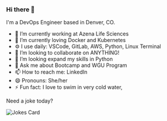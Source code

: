 ### Hi there 👋

<!--
**tamrakareen/tamrakareen** is a ✨ _special_ ✨ repository because its `README.md` (this file) appears on your GitHub profile.

--> 
I'm a DevOps Engineer based in Denver, CO. 

- 🔭 I’m currently working at Azena Life Sciences
- 🌱 I’m currently loving Docker and Kubernetes
- ⚙️ I use daily: VSCode, GitLab, AWS, Python, Linux Terminal
- 👯 I’m looking to collaborate on ANYTHING!
- 🤔 I’m looking expand my skills in Python
- 💬 Ask me about Bootcamp and WGU Program 
- 📫 How to reach me: LinkedIn
- 😄 Pronouns: She/her
- ⚡ Fun fact: I love to swim in very cold water, 

Need a joke today?
<!-- Markdown -->

![Jokes Card](https://readme-jokes.vercel.app/api)
